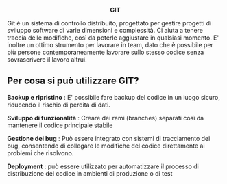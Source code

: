 <p align="center"> <strong> GIT </strong>

Git è un sistema di controllo distribuito, progettato per gestire progetti di sviluppo software di varie dimensioni e complessità. Ci aiuta a tenere traccia delle modifiche, così da poterle aggiustare in qualsiasi momento. 
E' inoltre un ottimo strumento per lavorare in team, dato che è possibile per più persone contemporaneamente lavorare sullo stesso codice senza sovrascrivere il lavoro altrui.
</p>

## Per cosa si può utilizzare GIT?

**Backup e ripristino** : E' possibile fare backup del codice in un luogo sicuro, riducendo il rischio di perdita di dati.

**Sviluppo di funzionalità** : Creare dei rami (branches) separati così da mantenere il codice principale stabile

**Gestione dei bug** : Può essere integrato con sistemi di tracciamento dei bug, consentendo di collegare le modifiche del codice direttamente ai problemi che risolvono.

**Deployment** : può essere utilizzato per automatizzare il processo di distribuzione del codice in ambienti di produzione o di test
